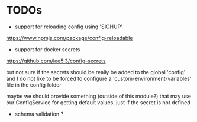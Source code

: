 # TODOs

- support for reloading config using 'SIGHUP'

https://www.npmjs.com/package/config-reloadable

- support for docker secrets

https://github.com/lee5i3/config-secrets

but not sure if the secrets should be really be added to the global 'config'
and I do not like to be forced to configure a 'custom-environment-variables' file in the config folder

maybe we should provide something (outside of this module?) that may use our ConfigService for getting default values, just if the secret is not defined

- schema validation ?

